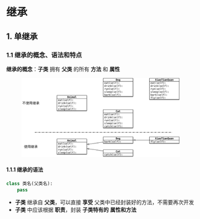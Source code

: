# 继承

## 1. 单继承

### 1.1 继承的概念、语法和特点

**继承的概念**：**子类** 拥有 **父类** 的所有 **方法** 和 **属性**

<figure><img src="../../../.gitbook/assets/011_继承对比图示.png" alt=""><figcaption></figcaption></figure>

#### 1.1.1 继承的语法

```python
class 类名(父类名):
    pass
```

* **子类** 继承自 **父类**，可以直接 **享受** 父类中已经封装好的方法，不需要再次开发
* **子类** 中应该根据 **职责**，封装 **子类特有的** **属性和方法**
